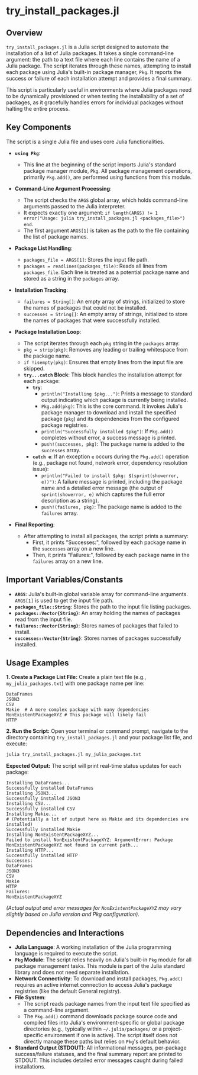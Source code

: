 # try_install_packages.jl

## Overview

`try_install_packages.jl` is a Julia script designed to automate the installation of a list of Julia packages. It takes a single command-line argument: the path to a text file where each line contains the name of a Julia package. The script iterates through these names, attempting to install each package using Julia's built-in package manager, `Pkg`. It reports the success or failure of each installation attempt and provides a final summary.

This script is particularly useful in environments where Julia packages need to be dynamically provisioned or when testing the installability of a set of packages, as it gracefully handles errors for individual packages without halting the entire process.

## Key Components

The script is a single Julia file and uses core Julia functionalities.

-   **`using Pkg`**:
    -   This line at the beginning of the script imports Julia's standard package manager module, `Pkg`. All package management operations, primarily `Pkg.add()`, are performed using functions from this module.

-   **Command-Line Argument Processing**:
    -   The script checks the `ARGS` global array, which holds command-line arguments passed to the Julia interpreter.
    -   It expects exactly one argument: `if length(ARGS) != 1 error("Usage: julia try_install_packages.jl <packages_file>") end`.
    -   The first argument `ARGS[1]` is taken as the path to the file containing the list of package names.

-   **Package List Handling**:
    -   `packages_file = ARGS[1]`: Stores the input file path.
    -   `packages = readlines(packages_file)`: Reads all lines from `packages_file`. Each line is treated as a potential package name and stored as a string in the `packages` array.

-   **Installation Tracking**:
    -   `failures = String[]`: An empty array of strings, initialized to store the names of packages that could not be installed.
    -   `successes = String[]`: An empty array of strings, initialized to store the names of packages that were successfully installed.

-   **Package Installation Loop**:
    -   The script iterates through each `pkg` string in the `packages` array.
    -   `pkg = strip(pkg)`: Removes any leading or trailing whitespace from the package name.
    -   `if !isempty(pkg)`: Ensures that empty lines from the input file are skipped.
    -   **`try...catch` Block**: This block handles the installation attempt for each package:
        -   **`try`**:
            -   `println("Installing $pkg...")`: Prints a message to standard output indicating which package is currently being installed.
            -   `Pkg.add(pkg)`: This is the core command. It invokes Julia's package manager to download and install the specified package (`pkg`) and its dependencies from the configured package registries.
            -   `println("Successfully installed $pkg")`: If `Pkg.add()` completes without error, a success message is printed.
            -   `push!(successes, pkg)`: The package name is added to the `successes` array.
        -   **`catch e`**: If an exception `e` occurs during the `Pkg.add()` operation (e.g., package not found, network error, dependency resolution issue):
            -   `println("Failed to install $pkg: $(sprint(showerror, e))")`: A failure message is printed, including the package name and a detailed error message (the output of `sprint(showerror, e)` which captures the full error description as a string).
            -   `push!(failures, pkg)`: The package name is added to the `failures` array.

-   **Final Reporting**:
    -   After attempting to install all packages, the script prints a summary:
        -   First, it prints "Successes:", followed by each package name in the `successes` array on a new line.
        -   Then, it prints "Failures:", followed by each package name in the `failures` array on a new line.

## Important Variables/Constants

-   **`ARGS`**: Julia's built-in global variable array for command-line arguments. `ARGS[1]` is used to get the input file path.
-   **`packages_file::String`**: Stores the path to the input file listing packages.
-   **`packages::Vector{String}`**: An array holding the names of packages read from the input file.
-   **`failures::Vector{String}`**: Stores names of packages that failed to install.
-   **`successes::Vector{String}`**: Stores names of packages successfully installed.

## Usage Examples

**1. Create a Package List File:**
   Create a plain text file (e.g., `my_julia_packages.txt`) with one package name per line:
   ```text
   DataFrames
   JSON3
   CSV
   Makie  # A more complex package with many dependencies
   NonExistentPackageXYZ # This package will likely fail
   HTTP
   ```

**2. Run the Script:**
   Open your terminal or command prompt, navigate to the directory containing `try_install_packages.jl` and your package list file, and execute:
   ```bash
   julia try_install_packages.jl my_julia_packages.txt
   ```

**Expected Output:**
The script will print real-time status updates for each package:
```
Installing DataFrames...
Successfully installed DataFrames
Installing JSON3...
Successfully installed JSON3
Installing CSV...
Successfully installed CSV
Installing Makie...
# (Potentially a lot of output here as Makie and its dependencies are installed)
Successfully installed Makie
Installing NonExistentPackageXYZ...
Failed to install NonExistentPackageXYZ: ArgumentError: Package NonExistentPackageXYZ not found in current path...
Installing HTTP...
Successfully installed HTTP
Successes:
DataFrames
JSON3
CSV
Makie
HTTP
Failures:
NonExistentPackageXYZ
```
*(Actual output and error messages for `NonExistentPackageXYZ` may vary slightly based on Julia version and Pkg configuration).*

## Dependencies and Interactions

-   **Julia Language**: A working installation of the Julia programming language is required to execute the script.
-   **`Pkg` Module**: The script relies heavily on Julia's built-in `Pkg` module for all package management tasks. This module is part of the Julia standard library and does not need separate installation.
-   **Network Connectivity**: To download and install packages, `Pkg.add()` requires an active internet connection to access Julia's package registries (like the default General registry).
-   **File System**:
    -   The script reads package names from the input text file specified as a command-line argument.
    -   The `Pkg.add()` command downloads package source code and compiled files into Julia's environment-specific or global package directories (e.g., typically within `~/.julia/packages/` or a project-specific environment if one is active). The script itself does not directly manage these paths but relies on `Pkg`'s default behavior.
-   **Standard Output (STDOUT)**: All informational messages, per-package success/failure statuses, and the final summary report are printed to STDOUT. This includes detailed error messages caught during failed installations.
```
